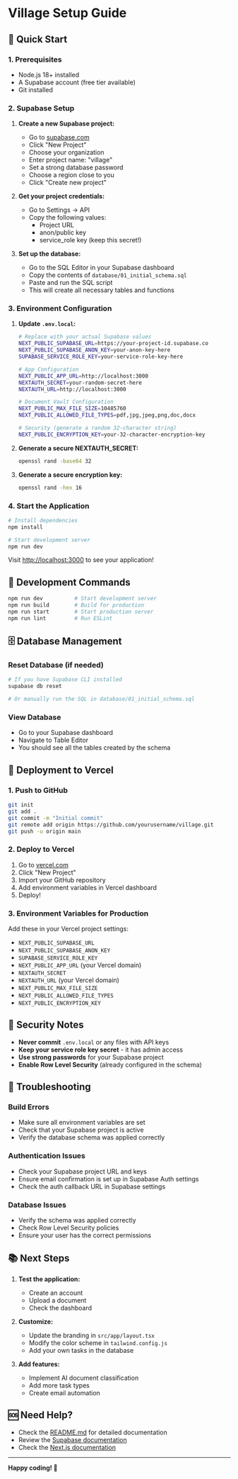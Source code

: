 # Village Setup Guide

## 🚀 Quick Start

### 1. Prerequisites
- Node.js 18+ installed
- A Supabase account (free tier available)
- Git installed

### 2. Supabase Setup

1. **Create a new Supabase project:**
   - Go to [supabase.com](https://supabase.com)
   - Click "New Project"
   - Choose your organization
   - Enter project name: "village"
   - Set a strong database password
   - Choose a region close to you
   - Click "Create new project"

2. **Get your project credentials:**
   - Go to Settings → API
   - Copy the following values:
     - Project URL
     - anon/public key
     - service_role key (keep this secret!)

3. **Set up the database:**
   - Go to the SQL Editor in your Supabase dashboard
   - Copy the contents of `database/01_initial_schema.sql`
   - Paste and run the SQL script
   - This will create all necessary tables and functions

### 3. Environment Configuration

1. **Update `.env.local`:**
   ```bash
   # Replace with your actual Supabase values
   NEXT_PUBLIC_SUPABASE_URL=https://your-project-id.supabase.co
   NEXT_PUBLIC_SUPABASE_ANON_KEY=your-anon-key-here
   SUPABASE_SERVICE_ROLE_KEY=your-service-role-key-here
   
   # App Configuration
   NEXT_PUBLIC_APP_URL=http://localhost:3000
   NEXTAUTH_SECRET=your-random-secret-here
   NEXTAUTH_URL=http://localhost:3000
   
   # Document Vault Configuration
   NEXT_PUBLIC_MAX_FILE_SIZE=10485760
   NEXT_PUBLIC_ALLOWED_FILE_TYPES=pdf,jpg,jpeg,png,doc,docx
   
   # Security (generate a random 32-character string)
   NEXT_PUBLIC_ENCRYPTION_KEY=your-32-character-encryption-key
   ```

2. **Generate a secure NEXTAUTH_SECRET:**
   ```bash
   openssl rand -base64 32
   ```

3. **Generate a secure encryption key:**
   ```bash
   openssl rand -hex 16
   ```

### 4. Start the Application

```bash
# Install dependencies
npm install

# Start development server
npm run dev
```

Visit [http://localhost:3000](http://localhost:3000) to see your application!

## 🔧 Development Commands

```bash
npm run dev          # Start development server
npm run build        # Build for production
npm run start        # Start production server
npm run lint         # Run ESLint
```

## 🗄️ Database Management

### Reset Database (if needed)
```bash
# If you have Supabase CLI installed
supabase db reset

# Or manually run the SQL in database/01_initial_schema.sql
```

### View Database
- Go to your Supabase dashboard
- Navigate to Table Editor
- You should see all the tables created by the schema

## 🚀 Deployment to Vercel

### 1. Push to GitHub
```bash
git init
git add .
git commit -m "Initial commit"
git remote add origin https://github.com/yourusername/village.git
git push -u origin main
```

### 2. Deploy to Vercel
1. Go to [vercel.com](https://vercel.com)
2. Click "New Project"
3. Import your GitHub repository
4. Add environment variables in Vercel dashboard
5. Deploy!

### 3. Environment Variables for Production
Add these in your Vercel project settings:
- `NEXT_PUBLIC_SUPABASE_URL`
- `NEXT_PUBLIC_SUPABASE_ANON_KEY`
- `SUPABASE_SERVICE_ROLE_KEY`
- `NEXT_PUBLIC_APP_URL` (your Vercel domain)
- `NEXTAUTH_SECRET`
- `NEXTAUTH_URL` (your Vercel domain)
- `NEXT_PUBLIC_MAX_FILE_SIZE`
- `NEXT_PUBLIC_ALLOWED_FILE_TYPES`
- `NEXT_PUBLIC_ENCRYPTION_KEY`

## 🔐 Security Notes

- **Never commit** `.env.local` or any files with API keys
- **Keep your service role key secret** - it has admin access
- **Use strong passwords** for your Supabase project
- **Enable Row Level Security** (already configured in the schema)

## 🐛 Troubleshooting

### Build Errors
- Make sure all environment variables are set
- Check that your Supabase project is active
- Verify the database schema was applied correctly

### Authentication Issues
- Check your Supabase project URL and keys
- Ensure email confirmation is set up in Supabase Auth settings
- Check the auth callback URL in Supabase settings

### Database Issues
- Verify the schema was applied correctly
- Check Row Level Security policies
- Ensure your user has the correct permissions

## 📚 Next Steps

1. **Test the application:**
   - Create an account
   - Upload a document
   - Check the dashboard

2. **Customize:**
   - Update the branding in `src/app/layout.tsx`
   - Modify the color scheme in `tailwind.config.js`
   - Add your own tasks in the database

3. **Add features:**
   - Implement AI document classification
   - Add more task types
   - Create email automation

## 🆘 Need Help?

- Check the [README.md](./README.md) for detailed documentation
- Review the [Supabase documentation](https://supabase.com/docs)
- Check the [Next.js documentation](https://nextjs.org/docs)

---

**Happy coding! 🚀**
